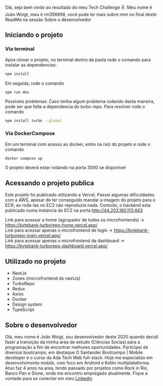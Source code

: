 Olá, seja bem vindo ao resultado do meu Tech Challenge ✌️. Meu nome é João Woigt, meu é rm356898, você pode ler mais sobre mim no final deste ReadMe na sessão Sobre o desenvolvedor

## Iniciando o projeto

### Via terminal

Apos clonar o projeto, no terminal dentro da pasta rode o comando para instalar as dependencias:

```bash
npm install
```

Em seguida, rode o comando

```bash
npm run dev
```

Possiveis problemas:
Caso tenha algum problema rodando desta maneira, pode ser que falte a dependencia do turbo repo. Para resolver rode o comando

```bash
npm install turbo --global
```

### Via DockerCompose

Em um terminal com acesso ao docker, entre na raiz do projeto e rode o comando

```bash
docker compose up
```

O projeto deverá estar rodando na porta 3000 se disponivel

## Acessando o projeto publica

Este projeto foi publicado utilizando a Vercel. Passei algumas dificuldades com a AWS, apesar de ter conseguido mandar a imagem do projeto para
o ECR, ao roda-las no EC2 não reproduzia nada.
Contudo, o backend esta publicado numa instancia do EC2 na porta http://44.203.160.113:443

Link para acessar a home (agrupador de todos os microfrontends) -> https://bytebank-turborepo-home.vercel.app/ <br>
Link para acessar apenas o microfrontend de login -> https://bytebank-turborepo-login.vercel.app/<br>
Link para acessar apenas o microfrontend da dashboard -> https://bytebank-turborepo-dashboard.vercel.app/<br>

## Utilizado no projeto

- NextJs
- Zones (mircrofrontend do nextJs)
- TurboRepo
- Redux
- Axios
- Docker
- Design system
- TypeScript

## Sobre o desenvolvedor

Olá, meu nome é João Woigt, sou desenvolvedor deste 2020 quando decidi fazer a transição da minha area de estudo (Ciências Socias) para a programação a fim de encontrar melhores oportunidades. Participei de diversos bootcamps, em destaque O Santander Bootcampo | Mobile developer e o curso da Ada Tech Web full-stack. Hoje me especializo em desenvolvimento mobile, com foco em Android e Kotlin multiplataforma. Atuo faz 4 anos na area, tendo passado por projetos como Rock in Rio, Banco Pan e Stone, onde me encontro empregado atualmente.
Fique a vontade para se conectar em meu [Linkedin](https://www.linkedin.com/in/joaowoigt/)

